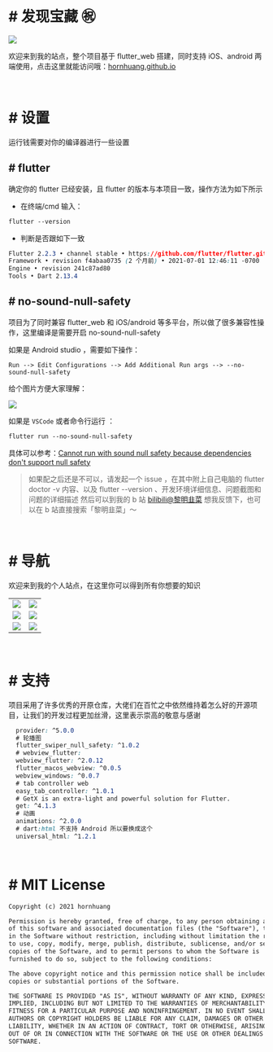 # # 发现宝藏 ㊗️

![](https://github.com/hornhuang/PictureRepository/blob/master/hornhuang_github_io/hornhuang_github_io_bac.png)

欢迎来到我的站点，整个项目基于 flutter_web 搭建，同时支持 iOS、android 两端使用，点击这里就能访问哦：[hornhuang.github.io](https://hornhuang.github.io/#/?pg=index&)

</br>
  
# # 设置

运行钱需要对你的编译器进行一些设置

## # flutter

确定你的 flutter 已经安装，且 flutter 的版本与本项目一致，操作方法为如下所示

- 在终端/cmd 输入：

```css
flutter --version
```

- 判断是否跟如下一致

```css
Flutter 2.2.3 • channel stable • https://github.com/flutter/flutter.git
Framework • revision f4abaa0735 (2 个月前) • 2021-07-01 12:46:11 -0700
Engine • revision 241c87ad80
Tools • Dart 2.13.4
```

## # no-sound-null-safety

项目为了同时兼容 flutter_web 和 iOS/android 等多平台，所以做了很多兼容性操作，这里编译是需要开启 no-sound-null-safety

如果是 Android studio ，需要如下操作：

`Run --> Edit Configurations --> Add Additional Run args --> --no-sound-null-safety`

给个图片方便大家理解：

![](https://img-blog.csdnimg.cn/a6ec135e51ae41a5bd9979d0c5ba2376.png)

如果是 `VSCode` 或者命令行运行 ：

```css
flutter run --no-sound-null-safety
```

具体可以参考：[Cannot run with sound null safety because dependencies don't support null safety](https://stackoverflow.com/questions/64917744/cannot-run-with-sound-null-safety-because-dependencies-dont-support-null-safety)

> 如果配之后还是不可以，请发起一个 issue ，在其中附上自己电脑的 flutter doctor -v 内容、以及 flutter --version 、开发环境详细信息、问题截图和问题的详细描述
> 然后可以到我的 b 站 [bilibili@黎明韭菜]() 想我反馈下，也可以在 b 站直接搜索「黎明韭菜」～

</br>

# # 导航

欢迎来到我的个人站点，在这里你可以得到所有你想要的知识

<table>
  <tr>
    <td><img src="https://github.com/hornhuang/PictureRepository/blob/master/hornhuang_github_io/hornhuang_github_io_bac_0.gif"></td>
    <td><img src="https://github.com/hornhuang/PictureRepository/blob/master/hornhuang_github_io/hornhuang_github_io_bac_1.gif"></td>
  </tr>
  <tr>
    <td><img src="https://github.com/hornhuang/PictureRepository/blob/master/hornhuang_github_io/hornhuang_github_io_bac_2.gif"></td>
    <td><img src="https://github.com/hornhuang/PictureRepository/blob/master/hornhuang_github_io/hornhuang_github_io_bac_3.gif"></td>
  </tr>
  <tr>
    <td><img src="https://github.com/hornhuang/PictureRepository/blob/master/hornhuang_github_io/hornhuang_github_io_bac_4.gif"></td>
    <td><img src="https://github.com/hornhuang/PictureRepository/blob/master/hornhuang_github_io/hornhuang_github_io_bac_5.gif"></td
  </tr>
</table>

</br>

# # 支持
  
项目采用了许多优秀的开原仓库，大佬们在百忙之中依然维持着怎么好的开源项目，让我们的开发过程更加丝滑，这里表示崇高的敬意与感谢
  
```css
  provider: ^5.0.0
  # 轮播图
  flutter_swiper_null_safety: ^1.0.2
  # webview_flutter:
  webview_flutter: ^2.0.12
  flutter_macos_webview: ^0.0.5
  webview_windows: ^0.0.7
  # tab controller web
  easy_tab_controller: ^1.0.1
  # GetX is an extra-light and powerful solution for Flutter.
  get: ^4.1.3
  # 动画
  animations: ^2.0.0
  # dart:html 不支持 Android 所以要换成这个
  universal_html: ^1.2.1
```

</br>
  
# # MIT License

```html
Copyright (c) 2021 hornhuang

Permission is hereby granted, free of charge, to any person obtaining a copy
of this software and associated documentation files (the "Software"), to deal
in the Software without restriction, including without limitation the rights
to use, copy, modify, merge, publish, distribute, sublicense, and/or sell
copies of the Software, and to permit persons to whom the Software is
furnished to do so, subject to the following conditions:

The above copyright notice and this permission notice shall be included in all
copies or substantial portions of the Software.

THE SOFTWARE IS PROVIDED "AS IS", WITHOUT WARRANTY OF ANY KIND, EXPRESS OR
IMPLIED, INCLUDING BUT NOT LIMITED TO THE WARRANTIES OF MERCHANTABILITY,
FITNESS FOR A PARTICULAR PURPOSE AND NONINFRINGEMENT. IN NO EVENT SHALL THE
AUTHORS OR COPYRIGHT HOLDERS BE LIABLE FOR ANY CLAIM, DAMAGES OR OTHER
LIABILITY, WHETHER IN AN ACTION OF CONTRACT, TORT OR OTHERWISE, ARISING FROM,
OUT OF OR IN CONNECTION WITH THE SOFTWARE OR THE USE OR OTHER DEALINGS IN THE
SOFTWARE.
```
